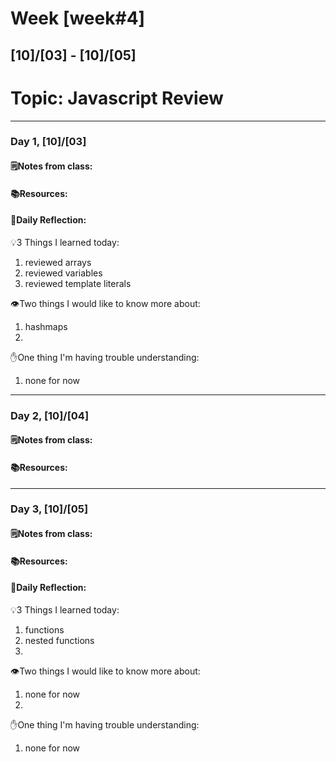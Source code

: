 # Week [week#4]
## [10]/[03] - [10]/[05]

# Topic: Javascript Review

___

### Day 1, [10]/[03]

#### 🗒️Notes from class: 

#### 📚Resources:


#### 💭Daily Reflection:

💡3 Things I learned today:
1. reviewed arrays
2. reviewed variables
3. reviewed template literals

👁️Two things I would like to know more about:
1. hashmaps
2. 

✋One thing I'm having trouble understanding:
1. none for now


___

### Day 2, [10]/[04] 

#### 🗒️Notes from class:

#### 📚Resources:




___

### Day 3, [10]/[05]
#### 🗒️Notes from class:

#### 📚Resources:


#### 💭Daily Reflection:

💡3 Things I learned today:
1. functions
2. nested functions
3. 

👁️Two things I would like to know more about:
1. none for now
2. 

✋One thing I'm having trouble understanding:
1. none for now
 

